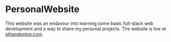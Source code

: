 # PersonalWebsite
This website was an endavour into learning some basic full-stack web development and a way to share my personal projects. The website is live at [ethandonlon.com](https://ethandonlon.com).

